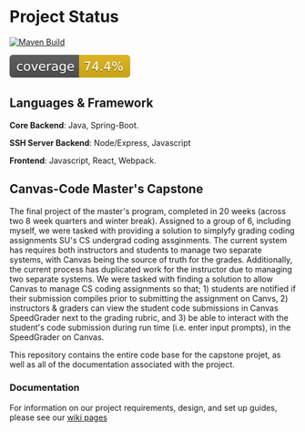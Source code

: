 # Project Status

[![Maven Build](https://github.com/Canvas-Code-Capstone/Canvas-Code/actions/workflows/build.yml/badge.svg)](https://github.com/Canvas-Code-Capstone/Canvas-Code/actions/workflows/build.yml)

[![Code Coverage](https://github.com/Canvas-Code-Capstone/Canvas-Code/blob/master/.github/badges/jacoco.svg)](https://github.com/Canvas-Code-Capstone/Canvas-Code/actions/workflows/CodeCoverage.yml)

## Languages & Framework
**Core Backend**: Java, Spring-Boot.

**SSH Server Backend**: Node/Express, Javascript

**Frontend**: Javascript, React, Webpack.

## Canvas-Code Master's Capstone
The final project of the master's program, completed in 20 weeks (across two 8 week quarters and winter break). Assigned to a group of 6, including myself, we were tasked with providing a solution to simplyfy grading coding assignments SU's CS undergrad coding assginments. The current system has requires both instructors and students to manage two separate systems, with Canvas being the source of truth for the grades. Additionally, the current process has duplicated work for the instructor due to managing two separate systems. We were tasked with finding a solution to allow Canvas to manage CS coding assignments so that; 1) students are notified if their submission compiles prior to submitting the assignment on Canvs, 2) instructors & graders can view the student code submissions in Canvas SpeedGrader next to the grading rubric, and 3) be able to interact with the student's code submission during run time (i.e. enter input prompts), in the SpeedGrader on Canvas. 

This repository contains the entire code base for the capstone projet, as well as all of the documentation associated with the project. 

### Documentation
For information on our project requirements, design, and set up guides, please see our [wiki pages](https://github.com/gaaliciA1990/Canvas-Code-Grader/wiki)
